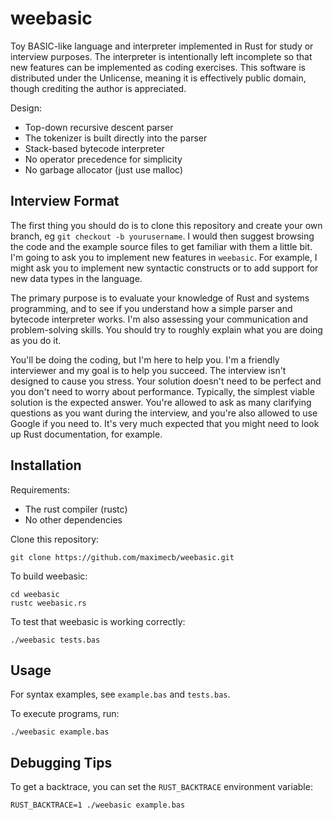 # weebasic

Toy BASIC-like language and interpreter implemented in Rust for study or interview purposes. The interpreter is intentionally left incomplete so that new features can be implemented as coding exercises. This software is distributed under the Unlicense, meaning it is effectively public domain, though crediting the author is appreciated.

Design:
- Top-down recursive descent parser
- The tokenizer is built directly into the parser
- Stack-based bytecode interpreter
- No operator precedence for simplicity
- No garbage allocator (just use malloc)

## Interview Format

The first thing you should do is to clone this repository and create your own branch, eg `git checkout -b yourusername`.
I would then suggest browsing the code and the example source files to get familiar with them a little bit.
I'm going to ask you to implement new features in `weebasic`. For example, I might ask you to implement new syntactic
constructs or to add support for new data types in the language.

The primary purpose is to evaluate your knowledge
of Rust and systems programming, and to see if you understand how a simple parser and bytecode interpreter works.
I'm also assessing your communication and problem-solving skills. You should try to roughly explain what you are doing
as you do it.

You'll be doing the coding, but I'm here to help you.
I'm a friendly interviewer and my goal is to help you succeed. The interview isn't designed to cause you stress.
Your solution doesn't need to be
perfect and you don't need to worry about performance. Typically, the simplest viable solution is the expected answer.
You're allowed to ask as many clarifying questions as you want during the interview, and you're also
allowed to use Google if you need to. It's very much expected that you might need to look up Rust documentation,
for example.

## Installation

Requirements:
- The rust compiler (rustc)
- No other dependencies

Clone this repository:
```
git clone https://github.com/maximecb/weebasic.git
```

To build weebasic:

```
cd weebasic
rustc weebasic.rs
```

To test that weebasic is working correctly:

```
./weebasic tests.bas
```

## Usage

For syntax examples, see `example.bas` and `tests.bas`.

To execute programs, run:

```
./weebasic example.bas
```

## Debugging Tips

To get a backtrace, you can set the `RUST_BACKTRACE` environment variable:

```
RUST_BACKTRACE=1 ./weebasic example.bas
```
